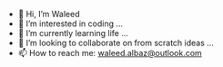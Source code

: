 - 👋 Hi, I’m Waleed
- 👀 I’m interested in coding ...
- 🌱 I’m currently learning life ...
- 💞️ I’m looking to collaborate on from scratch ideas ...
- 📫 How to reach me: waleed.albaz@outlook.com

<!---
waleedbaz-code/waleedbaz-code is a ✨ special ✨ repository because its `README.md` (this file) appears on your GitHub profile.
You can click the Preview link to take a look at your changes.
--->
